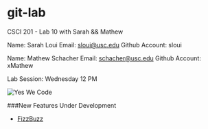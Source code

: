 git-lab
=======

CSCI 201 - Lab 10 with Sarah &amp;&amp; Mathew

Name: Sarah Loui
Email: sloui@usc.edu
Github Account: sloui

Name: Mathew Schacher
Email: schacher@usc.edu
Github Account: xMathew

Lab Session: Wednesday 12 PM

![Yes We Code](http://octodex.github.com/images/baracktocat.jpg "Baracktocat")

###New Features Under Development
  + [FizzBuzz](http://www.codinghorror.com/blog/2007/02/why-cant-programmers-program.html)
